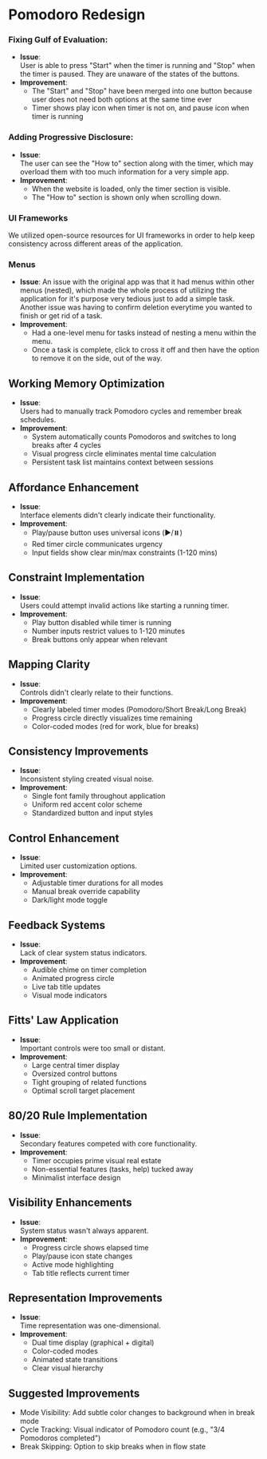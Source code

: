 # Pomodoro Redesign
### Fixing Gulf of Evaluation:
- **Issue**:  
  User is able to press "Start" when the timer is running and "Stop" when the timer is paused. They are unaware of the states of the buttons.
- **Improvement**:  
  - The "Start" and "Stop" have been merged into one button because user does not need both options at the same time ever 
  - Timer shows play icon when timer is not on, and pause icon when timer is running

### Adding Progressive Disclosure:
- **Issue**:  
  The user can see the "How to" section along with the timer, which may overload them with too much information for a very simple app.
- **Improvement**:  
  - When the website is loaded, only the timer section is visible.  
  - The "How to" section is shown only when scrolling down.

### UI Frameworks
  We utilized open-source resources for UI frameworks in order to help keep consistency across different areas of the application.

### Menus
- **Issue**:
  An issue with the original app was that it had menus within other menus (nested), which made the whole process of utilizing the application for it's purpose very tedious just to add a simple task. Another issue was having to confirm deletion everytime you wanted to finish or get rid of a task.
- **Improvement**:
  - Had a one-level menu for tasks instead of nesting a menu within the menu.
  - Once a task is complete, click to cross it off and then have the option to remove it on the side, out of the way.

## Working Memory Optimization
- **Issue**:  
  Users had to manually track Pomodoro cycles and remember break schedules.
- **Improvement**:  
  - System automatically counts Pomodoros and switches to long breaks after 4 cycles  
  - Visual progress circle eliminates mental time calculation  
  - Persistent task list maintains context between sessions

## Affordance Enhancement
- **Issue**:  
  Interface elements didn't clearly indicate their functionality.
- **Improvement**:  
  - Play/pause button uses universal icons (▶️/⏸️)  
  - Red timer circle communicates urgency  
  - Input fields show clear min/max constraints (1-120 mins)

## Constraint Implementation
- **Issue**:  
  Users could attempt invalid actions like starting a running timer.
- **Improvement**:  
  - Play button disabled while timer is running  
  - Number inputs restrict values to 1-120 minutes  
  - Break buttons only appear when relevant

## Mapping Clarity
- **Issue**:  
  Controls didn't clearly relate to their functions.
- **Improvement**:  
  - Clearly labeled timer modes (Pomodoro/Short Break/Long Break)  
  - Progress circle directly visualizes time remaining  
  - Color-coded modes (red for work, blue for breaks)

## Consistency Improvements
- **Issue**:  
  Inconsistent styling created visual noise.
- **Improvement**:  
  - Single font family throughout application  
  - Uniform red accent color scheme  
  - Standardized button and input styles

## Control Enhancement
- **Issue**:  
  Limited user customization options.
- **Improvement**:  
  - Adjustable timer durations for all modes  
  - Manual break override capability  
  - Dark/light mode toggle

## Feedback Systems
- **Issue**:  
  Lack of clear system status indicators.
- **Improvement**:  
  - Audible chime on timer completion  
  - Animated progress circle  
  - Live tab title updates  
  - Visual mode indicators

## Fitts' Law Application
- **Issue**:  
  Important controls were too small or distant.
- **Improvement**:  
  - Large central timer display  
  - Oversized control buttons  
  - Tight grouping of related functions  
  - Optimal scroll target placement

## 80/20 Rule Implementation
- **Issue**:  
  Secondary features competed with core functionality.
- **Improvement**:  
  - Timer occupies prime visual real estate  
  - Non-essential features (tasks, help) tucked away  
  - Minimalist interface design

## Visibility Enhancements
- **Issue**:  
  System status wasn't always apparent.
- **Improvement**:  
  - Progress circle shows elapsed time  
  - Play/pause icon state changes  
  - Active mode highlighting  
  - Tab title reflects current timer

## Representation Improvements
- **Issue**:  
  Time representation was one-dimensional.
- **Improvement**:  
  - Dual time display (graphical + digital)  
  - Color-coded modes  
  - Animated state transitions  
  - Clear visual hierarchy

## Suggested Improvements
- Mode Visibility: Add subtle color changes to background when in break mode
- Cycle Tracking: Visual indicator of Pomodoro count (e.g., "3/4 Pomodoros completed")
- Break Skipping: Option to skip breaks when in flow state